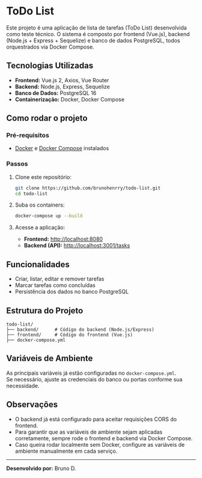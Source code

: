 # ToDo List

Este projeto é uma aplicação de lista de tarefas (ToDo List) desenvolvida como teste técnico. O sistema é composto por frontend (Vue.js), backend (Node.js + Express + Sequelize) e banco de dados PostgreSQL, todos orquestrados via Docker Compose.

## Tecnologias Utilizadas

- **Frontend:** Vue.js 2, Axios, Vue Router
- **Backend:** Node.js, Express, Sequelize
- **Banco de Dados:** PostgreSQL 16
- **Containerização:** Docker, Docker Compose

## Como rodar o projeto

### Pré-requisitos

- [Docker](https://www.docker.com/) e [Docker Compose](https://docs.docker.com/compose/) instalados

### Passos

1. Clone este repositório:
   ```sh
   git clone https://github.com/brunohenrry/todo-list.git
   cd todo-list
   ```

2. Suba os containers:
   ```sh
   docker-compose up --build
   ```

3. Acesse a aplicação:
   - **Frontend:** [http://localhost:8080](http://localhost:8080)
   - **Backend (API):** [http://localhost:3001/tasks](http://localhost:3001/tasks)

## Funcionalidades

- Criar, listar, editar e remover tarefas
- Marcar tarefas como concluídas
- Persistência dos dados no banco PostgreSQL

## Estrutura do Projeto

```
todo-list/
├── backend/      # Código do backend (Node.js/Express)
├── frontend/     # Código do frontend (Vue.js)
├── docker-compose.yml
```

## Variáveis de Ambiente

As principais variáveis já estão configuradas no `docker-compose.yml`.  
Se necessário, ajuste as credenciais do banco ou portas conforme sua necessidade.

## Observações

- O backend já está configurado para aceitar requisições CORS do frontend.
- Para garantir que as variáveis de ambiente sejam aplicadas corretamente, sempre rode o frontend e backend via Docker Compose.
- Caso queira rodar localmente sem Docker, configure as variáveis de ambiente manualmente em cada serviço.

---

**Desenvolvido por:** Bruno D.